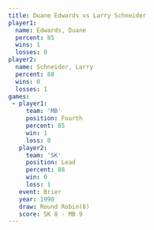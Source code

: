 ```yaml
---
title: Duane Edwards vs Larry Schneider
player1:                
  name: Edwards, Duane  
  percent: 85           
  wins: 1               
  losses: 0             
player2:                
  name: Schneider, Larry
  percent: 88           
  wins: 0               
  losses: 1             
games:
 - player1:          
     team: 'MB'      
     position: Fourth
     percent: 85     
     win: 1          
     loss: 0         
   player2:        
     team: 'SK'    
     position: Lead
     percent: 88   
     win: 0        
     loss: 1       
   event: Brier        
   year: 1990          
   draw: Round Robin(8)
   score: SK 8 - MB 9  
---
```

